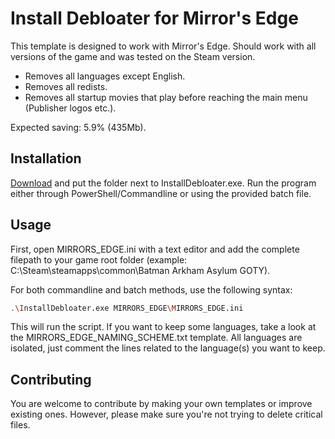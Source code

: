 # Install Debloater for Mirror's Edge

This template is designed to work with Mirror's Edge. Should work with all versions of the game and was tested on the Steam version. 
- Removes all languages except English.
- Removes all redists.
- Removes all startup movies that play before reaching the main menu (Publisher logos etc.).

Expected saving: 5.9% (435Mb).

## Installation

[Download](https://github.com/neatodev/InstallDebloater/blob/main/templates/MIRRORS_EDGE/MIRRORS_EDGE.zip) and put the folder next to InstallDebloater.exe. Run the program either through PowerShell/Commandline or using the provided batch file.

## Usage

First, open MIRRORS_EDGE.ini with a text editor and add the complete filepath to your game root folder (example: C:\Steam\steamapps\common\Batman Arkham Asylum GOTY).

For both commandline and batch methods, use the following syntax:

```bash
.\InstallDebloater.exe MIRRORS_EDGE\MIRRORS_EDGE.ini
```
This will run the script.
If you want to keep some languages, take a look at the MIRRORS_EDGE_NAMING_SCHEME.txt template. All languages are isolated, just comment the lines related to the language(s) you want to keep. 

## Contributing
You are welcome to contribute by making your own templates or improve existing ones. However, please make sure you're not trying to delete critical files. 